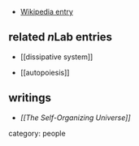 

* [Wikipedia entry](http://en.wikipedia.org/wiki/Erich_Jantsch)

## related $n$Lab entries

* [[dissipative system]]

* [[autopoiesis]]

## writings

* _[[The Self-Organizing Universe]]_

category: people
